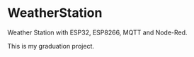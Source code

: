 # WeatherStation
Weather Station with ESP32, ESP8266, MQTT and Node-Red.

This is my graduation project.
